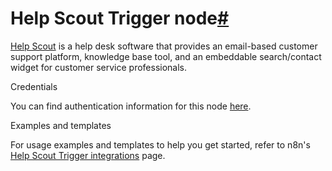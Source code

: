 [](https://github.com/n8n-io/n8n-docs/edit/main/docs/integrations/builtin/trigger-nodes/n8n-nodes-base.helpscouttrigger.md "Edit this page")

# Help Scout Trigger node[#](#help-scout-trigger-node "Permanent link")

[Help Scout](https://www.helpscout.com/) is a help desk software that provides an email-based customer support platform, knowledge base tool, and an embeddable search/contact widget for customer service professionals.

Credentials

You can find authentication information for this node [here](../../credentials/helpscout/).

Examples and templates

For usage examples and templates to help you get started, refer to n8n's [Help Scout Trigger integrations](https://n8n.io/integrations/helpscout-trigger/) page.